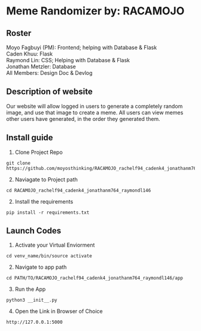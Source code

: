   # Meme Randomizer by: RACAMOJO
## Roster
Moyo Fagbuyi (PM): Frontend; helping with Database & Flask <br>
Caden Khuu: Flask <br>
Raymond Lin: CSS; Helping with Database & Flask <br>
Jonathan Metzler: Database <br>
All Members: Design Doc & Devlog <br>
##

## Description of website
Our website will allow logged in users to generate a completely random image, and use that image to create a meme. All users can view memes other users have generated, in the order they generated them.
##

## Install guide
1. Clone Project Repo
```
git clone https://github.com/moyosthinking/RACAMOJO_rachelf94_cadenk4_jonathanm764_raymondl146.git
```
2. Naviagate to Project path
```
cd RACAMOJO_rachelf94_cadenk4_jonathanm764_raymondl146
```
2. Install the requirements
```
pip install -r requirements.txt
```
##

## Launch Codes
1. Activate your Virtual Enviorment
```
cd venv_name/bin/source activate
```
2. Navigate to app path
```
cd PATH/TO/RACAMOJO_rachelf94_cadenk4_jonathanm764_raymondl146/app

```
3. Run the App
```
python3 __init__.py
```

4. Open the Link in Browser of Choice 
```
http://127.0.0.1:5000 
```
##
